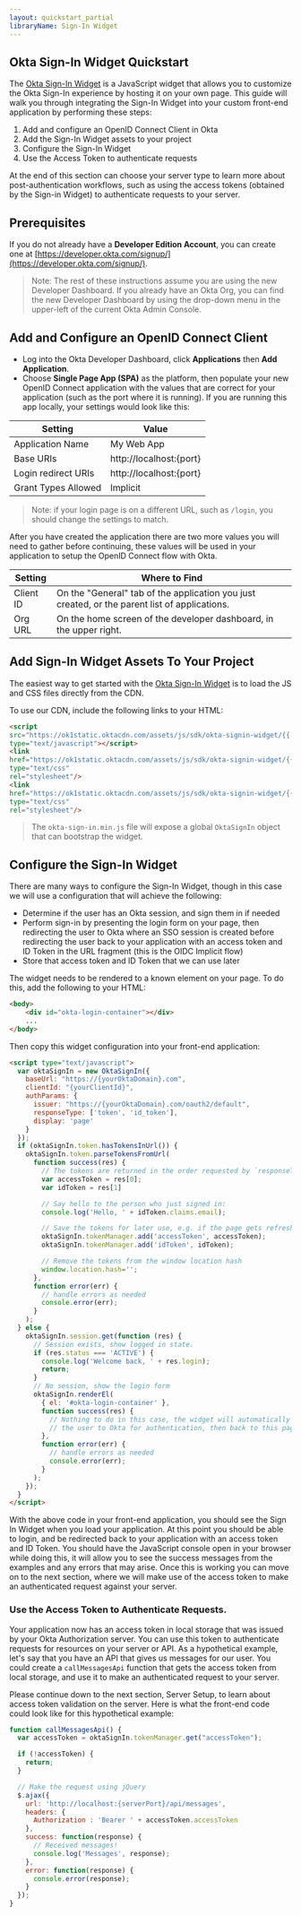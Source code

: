 ```yaml
---
layout: quickstart_partial
libraryName: Sign-In Widget
---
```


## Okta Sign-In Widget Quickstart

The [Okta Sign-In Widget](https://github.com/okta/okta-signin-widget) is a JavaScript widget that allows you to customize the Okta Sign-In experience by hosting it on your own page. This guide will walk you through integrating the Sign-In Widget into your custom front-end application by performing these steps:

1. Add and configure an OpenID Connect Client in Okta
1. Add the Sign-In Widget assets to your project
1. Configure the Sign-In Widget
1. Use the Access Token to authenticate requests

At the end of this section can choose your server type to learn more about post-authentication workflows, such as using the access tokens (obtained by the Sign-in Widget) to authenticate requests to your server.

## Prerequisites
If you do not already have a **Developer Edition Account**, you can create one at [https://developer.okta.com/signup/](https://developer.okta.com/signup/).

> Note: The rest of these instructions assume you are using the new Developer Dashboard.  If you already have an Okta Org, you can find the new Developer Dashboard by using the drop-down menu in the upper-left of the current Okta Admin Console.

## Add and Configure an OpenID Connect Client
* Log into the Okta Developer Dashboard, click **Applications** then **Add Application**.
* Choose **Single Page App (SPA)** as the platform, then populate your new OpenID Connect application with the values that are correct for your application (such as the port where it is running).  If you  are running this app locally, your settings would look like this:

| Setting             | Value                          |
| ------------------- | ------------------------------ |
| Application Name    | My Web App                     |
| Base URIs           | http://localhost:{port}        |
| Login redirect URIs | http://localhost:{port}        |
| Grant Types Allowed | Implicit                       |

> Note: if your login page is on a different URL, such as `/login`, you should change the settings to match.

After you have created the application there are two more values you will need to gather before continuing, these values will be used in your application to setup the OpenID Connect flow with Okta.

| Setting       | Where to Find                                                                                 |
| ------------- | --------------------------------------------------------------------------------------------- |
| Client ID     | On the "General" tab of the application you just created, or the parent list of applications. |
| Org URL       | On the home screen of the developer dashboard, in the upper right.                            |

## Add Sign-In Widget Assets To Your Project

The easiest way to get started with the [Okta Sign-In Widget](https://github.com/okta/okta-signin-widget) is to load the JS and CSS files directly from the CDN.

To use our CDN, include the following links to your HTML:
```html
<script
src="https://ok1static.oktacdn.com/assets/js/sdk/okta-signin-widget/{{ site.versions.okta_signin_widget }}/js/okta-sign-in.min.js"
type="text/javascript"></script>
<link
href="https://ok1static.oktacdn.com/assets/js/sdk/okta-signin-widget/{{ site.versions.okta_signin_widget }}/css/okta-sign-in.min.css"
type="text/css"
rel="stylesheet"/>
<link
href="https://ok1static.oktacdn.com/assets/js/sdk/okta-signin-widget/{{ site.versions.okta_signin_widget }}/css/okta-theme.css"
type="text/css"
rel="stylesheet"/>
```

> The `okta-sign-in.min.js` file will expose a global `OktaSignIn` object that can bootstrap the widget.

## Configure the Sign-In Widget

There are many ways to configure the Sign-In Widget, though in this case we will use a configuration that will achieve the following:

* Determine if the user has an Okta session, and sign them in if needed
* Perform sign-in by presenting the login form on your page, then redirecting the user to Okta where an SSO session is created before redirecting the user back to your application with an access token and ID Token in the URL fragment (this is the OIDC Implicit flow)
* Store that access token and ID Token that we can use later

The widget needs to be rendered to a known element on your page. To do this, add the following to your HTML:

```html
<body>
    <div id="okta-login-container"></div>
    ...
</body>
```

Then copy this widget configuration into your front-end application:

```html
<script type="text/javascript">
  var oktaSignIn = new OktaSignIn({
    baseUrl: "https://{yourOktaDomain}.com",
    clientId: "{yourClientId}",
    authParams: {
      issuer: "https://{yourOktaDomain}.com/oauth2/default",
      responseType: ['token', 'id_token'],
      display: 'page'
    }
  });
  if (oktaSignIn.token.hasTokensInUrl()) {
    oktaSignIn.token.parseTokensFromUrl(
      function success(res) {
        // The tokens are returned in the order requested by `responseType` above
        var accessToken = res[0];
        var idToken = res[1]

        // Say hello to the person who just signed in:
        console.log('Hello, ' + idToken.claims.email);

        // Save the tokens for later use, e.g. if the page gets refreshed:
        oktaSignIn.tokenManager.add('accessToken', accessToken);
        oktaSignIn.tokenManager.add('idToken', idToken);

        // Remove the tokens from the window location hash
        window.location.hash='';
      },
      function error(err) {
        // handle errors as needed
        console.error(err);
      }
    );
  } else {
    oktaSignIn.session.get(function (res) {
      // Session exists, show logged in state.
      if (res.status === 'ACTIVE') {
        console.log('Welcome back, ' + res.login);
        return;
      }
      // No session, show the login form
      oktaSignIn.renderEl(
        { el: '#okta-login-container' },
        function success(res) {
          // Nothing to do in this case, the widget will automatically redirect
          // the user to Okta for authentication, then back to this page if successful
        },
        function error(err) {
          // handle errors as needed
          console.error(err);
        }
      );
    });
  }
</script>
```

With the above code in your front-end application, you should see the Sign In Widget when you load your application.  At this point you should be able to login, and be redirected back to your application with an access token and ID Token.  You should have the JavaScript console open in your browser while doing this, it will allow you to see the success messages from the examples and any errors that may arise. Once this is working you can move on to the next section, where we will make use of the access token to make an authenticated request against your server.


### Use the Access Token to Authenticate Requests.

Your application now has an access token in local storage that was issued by your Okta Authorization server. You can use this token to authenticate requests for resources on your server or API. As a hypothetical example, let's say that you have an API that gives us messages for our user.  You could create a `callMessagesApi` function that gets the access token from local storage, and use it to make an authenticated request to your server.

Please continue down to the next section, Server Setup, to learn about access token validation on the server.  Here is what the front-end code could look like for this hypothetical example:

```javascript
function callMessagesApi() {
  var accessToken = oktaSignIn.tokenManager.get("accessToken");

  if (!accessToken) {
    return;
  }

  // Make the request using jQuery
  $.ajax({
    url: 'http://localhost:{serverPort}/api/messages',
    headers: {
      Authorization : 'Bearer ' + accessToken.accessToken
    },
    success: function(response) {
      // Received messages!
      console.log('Messages', response);
    },
    error: function(response) {
      console.error(response);
    }
  });
}
```